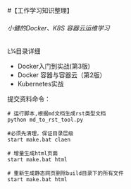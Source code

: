 



#【工作学习知识整理】

###### 小健的Docker、K8S 容器云运维学习


Ŀ¼目录详细

- Docker入门到实战(第3版)
- Docker 容器与容器云（第2版）
- Kubernetes实战 




提交资料命令：
```
# 运行脚本,根据md文档生成rst类型文档
python md_to_rst_tool.py 

#必须先清理，保证目录层级
start make.bat claen	

# 增量生成html页面
start make.bat html

# 重新生成静态网页删除build目录下的所有文件
start make.bat html
```